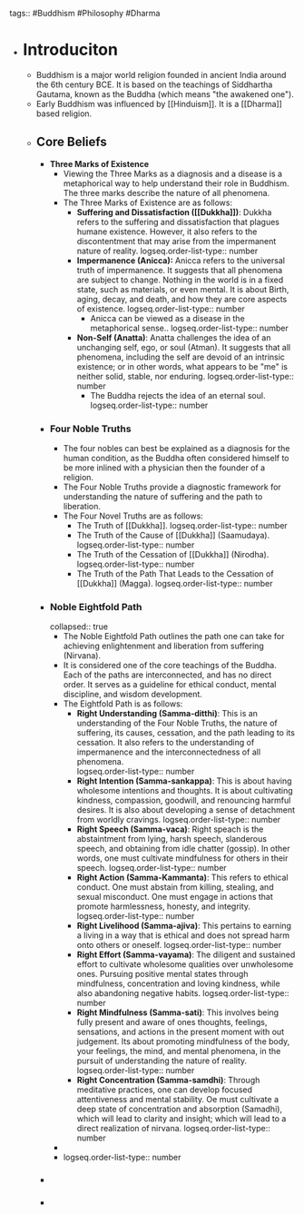 tags:: #Buddhism #Philosophy #Dharma

- # Introduciton
	- Buddhism is a major world religion founded in ancient India around the 6th century BCE. It is based on the teachings of Siddhartha Gautama, known as the Buddha (which means "the awakened one").
	- Early Buddhism was influenced by [[Hinduism]]. It is a [[Dharma]] based religion.
	- ## Core Beliefs
		- **Three Marks of Existence**
			- Viewing the Three Marks as a diagnosis and a disease is a metaphorical way to help understand their role in Buddhism. The three marks describe the nature of all phenomena.
			- The Three Marks of Existence are as follows:
				- **Suffering and Dissatisfaction ([[Dukkha]])**: Dukkha refers to the suffering and dissatisfaction that plagues humane existence. However, it also refers to the discontentment that may arise from the impermanent nature of reality.
				  logseq.order-list-type:: number
				- **Impermanence (Anicca):**  Anicca refers to the universal truth of impermanence. It suggests that all phenomena are subject to change. Nothing in the world is in a fixed state, such as materials, or even mental. It is about Birth, aging, decay, and death, and how they are core aspects of existence. 
				  logseq.order-list-type:: number
					- Anicca can be viewed as a disease in the metaphorical sense..
					  logseq.order-list-type:: number
				- **Non-Self (Anatta)**:  Anatta challenges the idea of an unchanging self, ego, or soul (Atman). It suggests that all phenomena, including the self are devoid of an intrinsic existence; or in other words, what appears to be "me" is neither solid, stable, nor enduring.
				  logseq.order-list-type:: number
					- The Buddha rejects the idea of an eternal soul.
					  logseq.order-list-type:: number
		- ### Four Noble Truths
			- The four nobles can best be explained as a diagnosis for the human condition, as the Buddha often considered himself to be more inlined with a physician then the founder of a religion.
			- The Four Noble Truths provide a diagnostic framework for understanding the nature of suffering and the path to liberation.
			- The Four Novel Truths are as follows:
				- The Truth of [[Dukkha]].
				  logseq.order-list-type:: number
				- The Truth of the Cause of [[Dukkha]] (Saamudaya).
				  logseq.order-list-type:: number
				- The Truth of the Cessation of [[Dukkha]] (Nirodha).
				  logseq.order-list-type:: number
				- The Truth of the Path That Leads to the Cessation of [[Dukkha]] (Magga).
				  logseq.order-list-type:: number
		- ### Noble Eightfold Path
		  collapsed:: true
			- The Noble Eightfold Path outlines the path one can take for achieving enlightenment and liberation from suffering (Nirvana).
			- It is considered one of the core teachings of the Buddha. Each of the paths are interconnected, and has no direct order. It serves as a guideline for ethical conduct, mental discipline, and wisdom development.
			- The Eightfold Path is as follows:
				- **Right Understanding (Samma-ditthi)**: This is an understanding of the Four Noble Truths, the nature of suffering, its causes,  cessation, and the path leading to its cessation. It also refers to the understanding of impermanence and the interconnectedness of all phenomena.  
				  logseq.order-list-type:: number
				- **Right Intention (Samma-sankappa)**: This is about having wholesome intentions and thoughts. It is about cultivating kindness, compassion, goodwill, and renouncing harmful desires. It is also about developing a sense of detachment from worldly cravings.
				  logseq.order-list-type:: number
				- **Right Speech (Samma-vaca)**: Right speach is the abstaintment from lying, harsh speech, slanderous speech, and obtaining from idle chatter (gossip). In other words, one must cultivate mindfulness for others in their speech.
				  logseq.order-list-type:: number
				- **Right Action (Samma-Kammanta)**:  This refers to ethical conduct. One must abstain from killing, stealing, and sexual misconduct. One must engage in actions that promote harmlessness, honesty, and integrity.  
				  logseq.order-list-type:: number
				- **Right Livelihood (Samma-ajiva)**: This pertains to earning a living in a way that is ethical and does not spread harm onto others or oneself.
				  logseq.order-list-type:: number
				- **Right Effort (Samma-vayama)**: The diligent and sustained effort to cultivate wholesome qualities over unwholesome ones. Pursuing positive mental states through mindfulness, concentration and loving kindness, while also abandoning negative habits.
				  logseq.order-list-type:: number
				- **Right Mindfulness (Samma-sati)**: This involves being fully present and aware of ones thoughts, feelings, sensations, and actions in the present moment with out judgement. Its about promoting mindfulness of the body, your feelings, the mind, and mental phenomena, in the pursuit of understanding the nature of reality.
				  logseq.order-list-type:: number
				- **Right Concentration (Samma-samdhi)**: Through meditative practices, one can develop focused attentiveness and mental stability. Oe must cultivate a deep state of concentration and absorption (Samadhi), which will lead to clarity and insight; which will lead to a direct realization of nirvana.
				  logseq.order-list-type:: number
			-
			- logseq.order-list-type:: number
		- ###
		-